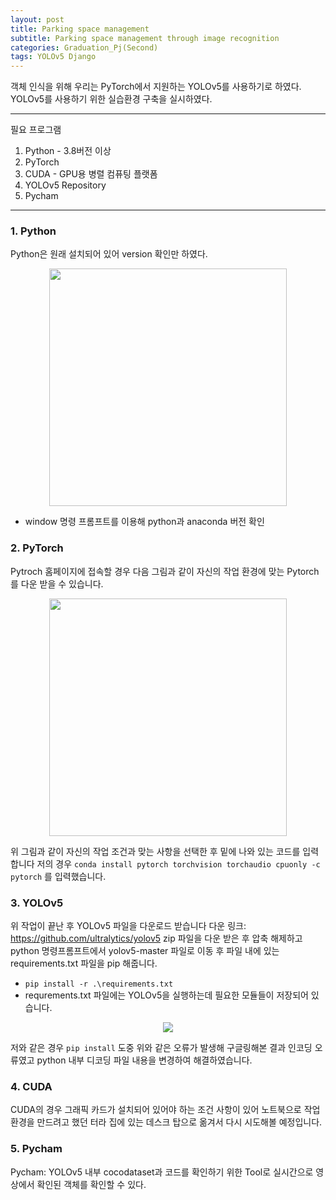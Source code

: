```yaml
---
layout: post
title: Parking space management
subtitle: Parking space management through image recognition
categories: Graduation_Pj(Second)
tags: YOLOv5 Django 
---
```


객체 인식을 위해 우리는 PyTorch에서 지원하는 YOLOv5를 사용하기로 하였다. YOLOv5를 사용하기 위한 실습환경 구축을 실시하였다.

---
필요 프로그램
1. Python - 3.8버전 이상
2. PyTorch
3. CUDA - GPU용 병렬 컴퓨팅 플랫폼
4. YOLOv5 Repository
5. Pycham
---

### 1. Python

Python은 원래 설치되어 있어 version 확인만 하였다.

<p align="center">
 <img src = "https://user-images.githubusercontent.com/77920565/191902474-e5192111-aa27-4be9-8080-6a125852fe3b.png" width = 380>
</p>

- window 명령 프롬프트를 이용해 python과 anaconda 버전 확인

### 2. PyTorch

Pytroch 홈페이지에 접속할 경우 다음 그림과 같이 자신의 작업 환경에 맞는 Pytorch를 다운 받을 수 있습니다.

<p align="center">
 <img src = "https://user-images.githubusercontent.com/77920565/192978787-ae373f4e-86f5-4ae5-be5a-825e0059b453.png" width = 380>
</p>

위 그림과 같이 자신의 작업 조건과 맞는 사항을 선택한 후 밑에 나와 있는 코드를 입력합니다
저의 경우 `conda install pytorch torchvision torchaudio cpuonly -c pytorch` 를 입력했습니다.

### 3. YOLOv5

위 작업이 끝난 후 YOLOv5 파일을 다운로드 받습니다
다운 링크: https://github.com/ultralytics/yolov5
zip 파일을 다운 받은 후 압축 해제하고 python 명령프롬프트에서 yolov5-master 파일로 이동 후 파일 내에 있는 requirements.txt 파일을 pip 해줍니다.
* `pip install -r .\requirements.txt`
* requrements.txt 파일에는 YOLOv5을 실행하는데 필요한 모듈들이 저장되어 있습니다.

<p align="center">
    <img src = "https://user-images.githubusercontent.com/77920565/192981339-63a02708-aea5-4210-8830-c507be6498af.png">
</p>

저와 같은 경우 `pip install` 도중 위와 같은 오류가 발생해 구글링해본 결과 인코딩 오류였고 python 내부 디코딩 파일 내용을 변경하여 해결하였습니다.

### 4. CUDA
CUDA의 경우 그래픽 카드가 설치되어 있어야 하는 조건 사항이 있어 노트북으로 작업 환경을 만드려고 했던 터라 집에 있는 데스크 탑으로 옮겨서 다시 시도해볼 예정입니다.

### 5. Pycham

Pycham: YOLOv5 내부 cocodataset과 코드를 확인하기 위한 Tool로 실시간으로 영상에서 확인된 객체를 확인할 수 있다.
